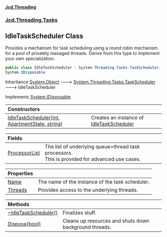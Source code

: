 #### [Jcd.Threading](index.md 'index')
### [Jcd.Threading.Tasks](Jcd.Threading.Tasks.md 'Jcd.Threading.Tasks')

## IdleTaskScheduler Class

Provides a mechanism for task scheduling using a round robin mechanism for a pool
of privately managed threads. Derive from this type to implement your own specialization.

```csharp
public class IdleTaskScheduler : System.Threading.Tasks.TaskScheduler,
System.IDisposable
```

Inheritance [System.Object](https://docs.microsoft.com/en-us/dotnet/api/System.Object 'System.Object') &#129106; [System.Threading.Tasks.TaskScheduler](https://docs.microsoft.com/en-us/dotnet/api/System.Threading.Tasks.TaskScheduler 'System.Threading.Tasks.TaskScheduler') &#129106; IdleTaskScheduler

Implements [System.IDisposable](https://docs.microsoft.com/en-us/dotnet/api/System.IDisposable 'System.IDisposable')

| Constructors | |
| :--- | :--- |
| [IdleTaskScheduler(int, ApartmentState, string)](IdleTaskScheduler..ctor.vPhwllc/Jw+Ch6YvFhb87w.md 'Jcd.Threading.Tasks.IdleTaskScheduler.IdleTaskScheduler(int, System.Threading.ApartmentState, string)') | Creates an instance of [IdleTaskScheduler](IdleTaskScheduler.md 'Jcd.Threading.Tasks.IdleTaskScheduler') |

| Fields | |
| :--- | :--- |
| [ProcessorList](IdleTaskScheduler.ProcessorList.md 'Jcd.Threading.Tasks.IdleTaskScheduler.ProcessorList') | The list of underlying queue+thread task processors.<br/>This is provided for advanced use cases. |

| Properties | |
| :--- | :--- |
| [Name](IdleTaskScheduler.Name.md 'Jcd.Threading.Tasks.IdleTaskScheduler.Name') | The name of the instance of the task scheduler. |
| [Threads](IdleTaskScheduler.Threads.md 'Jcd.Threading.Tasks.IdleTaskScheduler.Threads') | Provides access to the underlying threads. |

| Methods | |
| :--- | :--- |
| [~IdleTaskScheduler()](IdleTaskScheduler.~IdleTaskScheduler().md 'Jcd.Threading.Tasks.IdleTaskScheduler.~IdleTaskScheduler()') | Finalizes stuff. |
| [Dispose(bool)](IdleTaskScheduler.Dispose.M9DA/s1G+TZhfK2gYP/ajA.md 'Jcd.Threading.Tasks.IdleTaskScheduler.Dispose(bool)') | Cleans up resources and shuts down background threads. |
